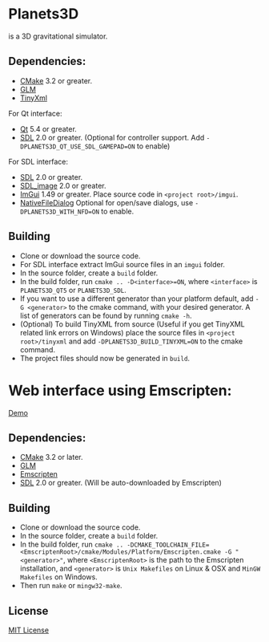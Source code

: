 Planets3D
=========
is a 3D gravitational simulator.

Dependencies:
-------------
* [CMake] 3.2 or greater.
* [GLM]
* [TinyXml]

For Qt interface:
* [Qt] 5.4 or greater.
* [SDL] 2.0 or greater. (Optional for controller support. Add `-DPLANETS3D_QT_USE_SDL_GAMEPAD=ON` to enable)

For SDL interface:
* [SDL] 2.0 or greater.
* [SDL_image] 2.0 or greater.
* [ImGui] 1.49 or greater. Place source code in `<project root>/imgui`.
* [NativeFileDialog] Optional for open/save dialogs, use `-DPLANETS3D_WITH_NFD=ON` to enable.

Building
--------
* Clone or download the source code.
* For SDL interface extract ImGui source files in an `imgui` folder.
* In the source folder, create a `build` folder.
* In the build folder, run `cmake .. -D<interface>=ON`, where `<interface>` is `PLANETS3D_QT5` or `PLANETS3D_SDL`.
* If you want to use a different generator than your platform default, add `-G <generator>` to the cmake command, with your desired generator. A list of generators can be found by running `cmake -h`.
* (Optional) To build TinyXML from source (Useful if you get TinyXML related link errors on Windows) place the source files in `<project root>/tinyxml` and add `-DPLANETS3D_BUILD_TINYXML=ON` to the cmake command.
* The project files should now be generated in `build`.

Web interface using Emscripten:
===============================
[Demo]

Dependencies:
-------------

* [CMake] 3.2 or later.
* [GLM]
* [Emscripten]
* [SDL] 2.0 or greater. (Will be auto-downloaded by Emscripten)

Building
--------
* Clone or download the source code.
* In the source folder, create a `build` folder.
* In the build folder, run `cmake .. -DCMAKE_TOOLCHAIN_FILE=<EmscriptenRoot>/cmake/Modules/Platform/Emscripten.cmake -G "<generator>"`, where `<EmscriptenRoot>` is the path to the Emscripten installation, and `<generator>` is `Unix Makefiles` on Linux & OSX and `MinGW Makefiles` on Windows.
* Then run `make` or `mingw32-make`.

License
-------
[MIT License]


[CMake]:https://www.cmake.org
[Qt]:https://www.qt.io
[GLM]:http://glm.g-truc.net/
[TinyXml]:http://www.grinninglizard.com/tinyxml/
[SDL]:http://www.libsdl.org
[SDL_image]:http://www.libsdl.org/projects/SDL_image
[ImGui]:https://github.com/ocornut/imgui
[NativeFileDialog]:https://github.com/mlabbe/nativefiledialog
[Emscripten]:http://kripken.github.io/emscripten-site/
[Demo]:http://chipgw.github.io/planets/
[MIT License]:LICENSE

